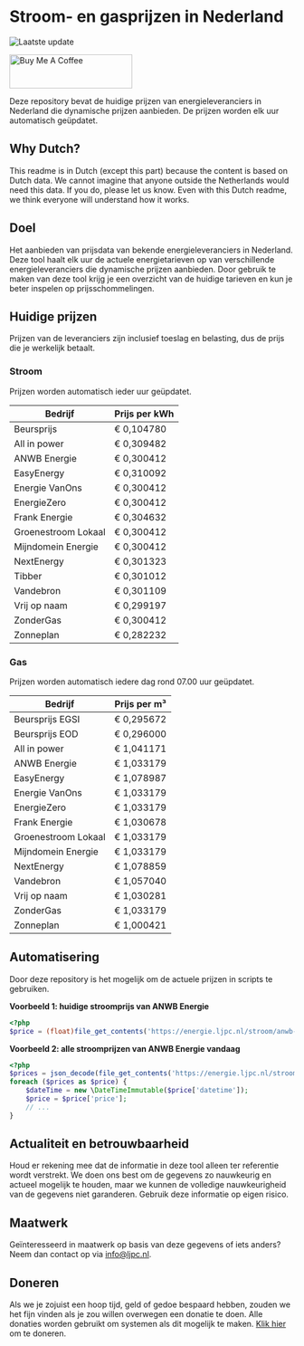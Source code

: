# Stroom- en gasprijzen in Nederland

![Laatste update](https://img.shields.io/badge/laatste%20update-2023--06--14%2006%3A00%20CET-brightgreen)

<a href="https://www.buymeacoffee.com/Lars-" target="_blank"><img src="https://cdn.buymeacoffee.com/buttons/v2/default-orange.png" alt="Buy Me A Coffee" height="60" style="height: 60px !important;width: 217px !important;" ></a>

Deze repository bevat de huidige prijzen van energieleveranciers in Nederland die dynamische prijzen aanbieden. De prijzen worden elk uur automatisch geüpdatet.

## Why Dutch?

This readme is in Dutch (except this part) because the content is based on Dutch data. We cannot imagine that anyone outside the Netherlands would need this data. If you do, please let us know. Even with this Dutch readme, we think
everyone will understand how it works.

## Doel

Het aanbieden van prijsdata van bekende energieleveranciers in Nederland. Deze tool haalt elk uur de actuele energietarieven op van verschillende energieleveranciers die dynamische prijzen aanbieden. Door gebruik te maken van deze tool
krijg je een overzicht van de huidige tarieven en kun je beter inspelen op prijsschommelingen.

## Huidige prijzen

Prijzen van de leveranciers zijn inclusief toeslag en belasting, dus de prijs die je werkelijk betaalt.

### Stroom

Prijzen worden automatisch ieder uur geüpdatet.

 Bedrijf | Prijs per kWh 
---------|---------------
Beursprijs | € 0,104780
All in power | € 0,309482
ANWB Energie | € 0,300412
EasyEnergy | € 0,310092
Energie VanOns | € 0,300412
EnergieZero | € 0,300412
Frank Energie | € 0,304632
Groenestroom Lokaal | € 0,300412
Mijndomein Energie | € 0,300412
NextEnergy | € 0,301323
Tibber | € 0,301012
Vandebron | € 0,301109
Vrij op naam | € 0,299197
ZonderGas | € 0,300412
Zonneplan | € 0,282232


### Gas

Prijzen worden automatisch iedere dag rond 07.00 uur geüpdatet.

 Bedrijf | Prijs per m³ 
---------|--------------
Beursprijs EGSI | € 0,295672
Beursprijs EOD | € 0,296000
All in power | € 1,041171
ANWB Energie | € 1,033179
EasyEnergy | € 1,078987
Energie VanOns | € 1,033179
EnergieZero | € 1,033179
Frank Energie | € 1,030678
Groenestroom Lokaal | € 1,033179
Mijndomein Energie | € 1,033179
NextEnergy | € 1,078859
Vandebron | € 1,057040
Vrij op naam | € 1,030281
ZonderGas | € 1,033179
Zonneplan | € 1,000421


## Automatisering

Door deze repository is het mogelijk om de actuele prijzen in scripts te gebruiken.

**Voorbeeld 1: huidige stroomprijs van ANWB Energie**

```php
<?php
$price = (float)file_get_contents('https://energie.ljpc.nl/stroom/anwb-energie-nu.txt');

```

**Voorbeeld 2: alle stroomprijzen van ANWB Energie vandaag**

```php
<?php
$prices = json_decode(file_get_contents('https://energie.ljpc.nl/stroom/all-in-power-vandaag.json'),true);
foreach ($prices as $price) {
    $dateTime = new \DateTimeImmutable($price['datetime']);
    $price = $price['price'];
    // ...
}
```

## Actualiteit en betrouwbaarheid

Houd er rekening mee dat de informatie in deze tool alleen ter referentie wordt verstrekt. We doen ons best om de gegevens zo nauwkeurig en actueel mogelijk te houden, maar we kunnen de volledige nauwkeurigheid van de gegevens niet
garanderen. Gebruik deze informatie op eigen risico.

## Maatwerk

Geïnteresseerd in maatwerk op basis van deze gegevens of iets anders? Neem dan contact op
via [info@ljpc.nl](mailto:info@ljpc.nl?subject=Energie%20prijzen).

## Doneren

Als we je zojuist een hoop tijd, geld of gedoe bespaard hebben, zouden we het fijn vinden als je zou willen overwegen een
donatie te doen. Alle donaties worden gebruikt om systemen als dit mogelijk te
maken. [Klik hier](https://www.buymeacoffee.com/Lars-) om te doneren.
